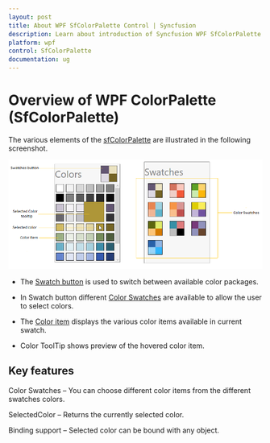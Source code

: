 ```yaml
---
layout: post
title: About WPF SfColorPalette Control | Syncfusion
description: Learn about introduction of Syncfusion WPF SfColorPalette control, available features and more details.
platform: wpf
control: SfColorPalette
documentation: ug
---
```


# Overview of WPF ColorPalette (SfColorPalette)

The various elements of the [sfColorPalette](https://help.syncfusion.com/cr/wpf/Syncfusion.Windows.Controls.Media.SfColorPalette.html) are illustrated in the following screenshot.

![VisualStructure of SfColorPalatte](Overview_images/Overview_img1.png)

  * The [Swatch button](https://help.syncfusion.com/cr/wpf/Syncfusion.Windows.Controls.Media.ColorPaletteButton.html) is used to switch between available color packages.

  * In Swatch button different [Color Swatches](https://help.syncfusion.com/cr/wpf/Syncfusion.Windows.Controls.Media.ColorSwatches.html) are available to allow the user to select colors.

  * The [Color item](https://help.syncfusion.com/cr/wpf/Syncfusion.Windows.Controls.Media.ColorItem.html) displays the various color items available in current swatch.

  * Color ToolTip shows  preview of the hovered color item. 

## Key features

Color Swatches – You can choose different color items from the different swatches colors.

SelectedColor – Returns the currently selected color.

Binding support – Selected color can be bound with any object.